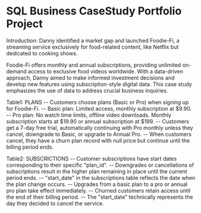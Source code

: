 # SQL Business CaseStudy Portfolio Project

Introduction:
Danny identified a market gap and launched Foodie-Fi, a streaming service exclusively for food-related content, 
like Netflix but dedicated to cooking shows.

Foodie-Fi offers monthly and annual subscriptions, providing unlimited on-demand access to exclusive food videos 
worldwide. With a data-driven approach, Danny aimed to make informed investment decisions and develop new features
using subscription-style digital data. This case study emphasizes the use of data to address crucial business inquiries.


Table1: PLANS
-- Customers choose plans (Basic or Pro) when signing up for Foodie-Fi.
-- Basic plan: Limited access, monthly subscription at $9.90.
-- Pro plan: No watch time limits, offline video downloads. Monthly subscription starts at $19.90 or annual subscription at $199.
-- Customers get a 7-day free trial, automatically continuing with Pro monthly unless they cancel, downgrade to Basic, or upgrade to Annual Pro.
-- When customers cancel, they have a churn plan record with null price but continue until the billing period ends.


Table2: SUBSCRICTIONS
-- Customer subscriptions have start dates corresponding to their specific "plan_id". 
-- Downgrades or cancellations of subscriptions result in the higher plan remaining in place until the current period ends. 
-- "start_date" in the subscriptions table reflects the date when the plan change occurs.
-- Upgrades from a basic plan to a pro or annual pro plan take effect immediately. 
-- Churned customers retain access until the end of their billing period. 
-- The "start_date" technically represents the day they decided to cancel the service.
